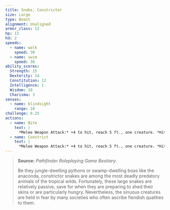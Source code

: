 ```yaml
---
title: Snake, Constrictor
size: Large
type: Beast
alignment: Unaligned
armor_class: 12
hp: 13
hd: 2
speeds:
  - name: walk
    speed: 30
  - name: swim
    speed: 30
ability_scores:
  Strength: 15
  Dexterity: 14
  Constitution: 12
  Intelligence: 1
  Wisdom: 10
  Charisma: 3
senses:
  - name: blindsight
    range: 10
challenge: 0.25
actions:
  - name: Bite
    text: |
      *Melee Weapon Attack:* +4 to hit, reach 5 ft., one creature. *Hit:* 5 (1d6 + 2) piercing damage.
  - name: Constrict
    text: |
      *Melee Weapon Attack:* +4 to hit, reach 5 ft., one creature. *Hit:* 6 (1d8 + 2) bludgeoning damage, and the target is grappled (escape DC 14). Until this grapple ends, the creature is restrained, and the snake can't constrict another target.
---
```


> **Source:** *Pathfinder Roleplaying Game Bestiary*.
>
> Be they jungle-dwelling pythons or swamp-dwelling boas like the anaconda, constrictor snakes are among the most deadly predatory animals of the tropical wilds. Fortunately, these large snakes are relatively passive, save for when they are preparing to shed their skins or are particularly hungry. Nevertheless, the sinuous creatures are held in fear by many societies who often ascribe fiendish qualities to them.
